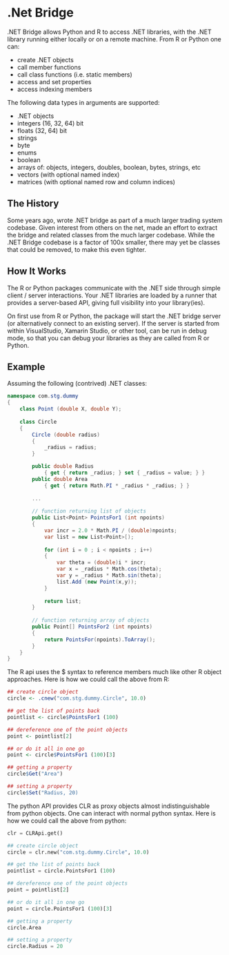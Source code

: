 # .Net Bridge
.NET Bridge allows Python and R to access .NET libraries, with the .NET library running either locally or on a remote machine. From R or Python one can:

- create .NET objects
- call member functions
- call class functions (i.e. static members)
- access and set properties
- access indexing members

The following data types in arguments are supported:

- .NET objects
- integers (16, 32, 64) bit
- floats (32, 64) bit
- strings
- byte
- enums
- boolean
- arrays of: objects, integers, doubles, boolean, bytes, strings, etc
- vectors (with optional named index)
- matrices (with optional named row and column indices)

## The History
Some years ago, wrote .NET bridge as part of a much larger trading system codebase.  Given interest from others on the net, made an effort to extract the bridge and related classes from the much larger codebase.   While the .NET Bridge codebase is a factor of 100x smaller, there may yet be classes that could be removed, to make this even tighter.

## How It Works
The R or Python packages communicate with the .NET side through simple client / server interactions.  Your .NET libraries are loaded by a runner that provides a server-based API, giving full visibility into your library(ies). 

On first use from R or Python, the package will start the .NET bridge server (or alternatively connect to an existing server).  If the server is started from within VisualStudio, Xamarin Studio, or other tool, can be run in debug mode, so that you can debug your libraries as they are called from R or Python.

## Example
Assuming the following (contrived) .NET classes:
```C#
namespace com.stg.dummy 
{
    class Point (double X, double Y);
    
    class Circle
    {
        Circle (double radius)
        {
            _radius = radius;
        }

        public double Radius 
            { get { return _radius; } set { _radius = value; } }
        public double Area 
            { get { return Math.PI * _radius * _radius; } }
            
        ...
            
        // function returning list of objects
        public List<Point> PointsFor1 (int npoints)
        {
            var incr = 2.0 * Math.PI / (double)npoints;
            var list = new List<Point>[);
            
            for (int i = 0 ; i < npoints ; i++)
            {
                var theta = (double)i * incr;
                var x = _radius * Math.cos(theta);
                var y = _radius * Math.sin(theta);
                list.Add (new Point(x,y));
            }
            
            return list;
        }
        
        // function returning array of objects
        public Point[] PointsFor2 (int npoints)
        {
            return PointsFor(npoints).ToArray();
        }        
    }
}

```
The R api uses the $ syntax to reference members much like other R object approaches.  Here is how we could call the above from R:
```R
## create circle object
circle <- .cnew("com.stg.dummy.Circle", 10.0)

## get the list of points back
pointlist <- circle$PointsFor1 (100)

## dereference one of the point objects
point <- pointlist[2]

## or do it all in one go
point <- circle$PointsFor1 (100)[3]

## getting a property
circle$Get("Area")

## setting a property
circle$Set("Radius, 20)

```

The python API provides CLR as proxy objects almost indistinguishable from python objects.  One can interact with normal python syntax.  Here is how we could call the above from python:
```python
clr = CLRApi.get()

## create circle object
circle = clr.new("com.stg.dummy.Circle", 10.0)

## get the list of points back
pointlist = circle.PointsFor1 (100)

## dereference one of the point objects
point = pointlist[2]

## or do it all in one go
point = circle.PointsFor1 (100)[3]

## getting a property
circle.Area

## setting a property
circle.Radius = 20
```
